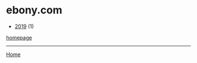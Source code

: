 # ebony.com

  * [2019](./ebony-com-2019.md) (1)

[homepage](https://www.ebony.com/)

----

[Home](../index.md)
